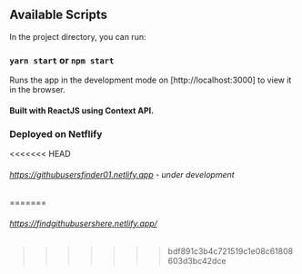 ## Available Scripts

In the project directory, you can run:

### `yarn start` or `npm start`

Runs the app in the development mode on [http://localhost:3000] to view it in the browser.

#### Built with ReactJS using Context API.

### Deployed on Netflify
<<<<<<< HEAD
###### https://githubusersfinder01.netlify.app     -  under development
=======
###### https://findgithubusershere.netlify.app/
>>>>>>> bdf891c3b4c721519c1e08c61808603d3bc42dce
